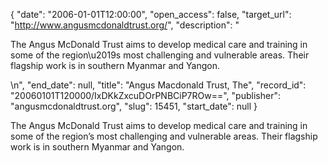 {
  "date": "2006-01-01T12:00:00", 
  "open_access": false, 
  "target_url": "http://www.angusmcdonaldtrust.org/", 
  "description": "<p>The Angus McDonald Trust aims to develop medical care and training in some of the region\u2019s most challenging and vulnerable areas. Their flagship work is in southern Myanmar and Yangon.</p>\n", 
  "end_date": null, 
  "title": "Angus Macdonald Trust, The", 
  "record_id": "20060101T120000/IxDKkZxcuDOrPNBCiP7ROw==", 
  "publisher": "angusmcdonaldtrust.org", 
  "slug": 15451, 
  "start_date": null
}

<p>The Angus McDonald Trust aims to develop medical care and training in some of the region’s most challenging and vulnerable areas. Their flagship work is in southern Myanmar and Yangon.</p>
